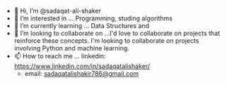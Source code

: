 - 👋 Hi, I’m @sadaqat-ali-shaker 
- 👀 I’m interested in ... Programming, studing algorithms 
- 🌱 I’m currently learning ... Data Structures and 
- 💞️ I’m looking to collaborate on ...I'd love to collaborate on projects that reinforce these concepts. I'm looking to collaborate on projects involving Python and machine learning.
- 📫 How to reach me ...
  linkedin: https://www.linkedin.com/in/sadaqatalishaker/
    - email: sadaqatalishakir786@gmail.com
<!---
sadaqat-ali-shaker/sadaqat-ali-shaker is a ✨ special ✨ repository because its `README.md` (this file) appears on your GitHub profile.
You can click the Preview link to take a look at your changes.
--->

